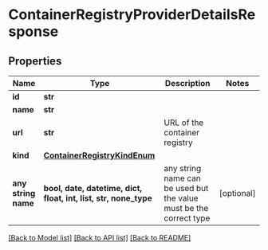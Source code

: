 # ContainerRegistryProviderDetailsResponse


## Properties
Name | Type | Description | Notes
------------ | ------------- | ------------- | -------------
**id** | **str** |  | 
**name** | **str** |  | 
**url** | **str** | URL of the container registry | 
**kind** | [**ContainerRegistryKindEnum**](ContainerRegistryKindEnum.md) |  | 
**any string name** | **bool, date, datetime, dict, float, int, list, str, none_type** | any string name can be used but the value must be the correct type | [optional]

[[Back to Model list]](../README.md#documentation-for-models) [[Back to API list]](../README.md#documentation-for-api-endpoints) [[Back to README]](../README.md)


